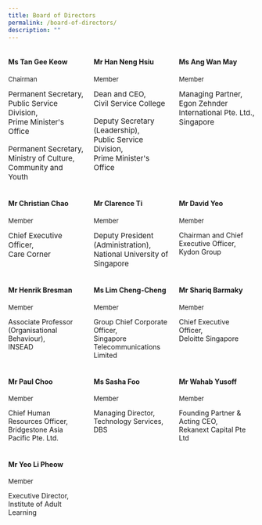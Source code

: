```yaml
---
title: Board of Directors
permalink: /board-of-directors/
description: ""
---
```

<style>

.grid-container{
display: grid;
grid-template-columns: 1fr 1fr 1fr;
grid-gap: 20px;

}

.BOD-float-child{

}

.role{
font-size: 13px;

}

.TheTitles{
font-size: 15px;

}

  

</style>

<div class="grid-container">

<div class="BOD-float-child"><h4>Ms Tan Gee Keow</h4>
<p class="role">Chairman</p>
<div class="TheTitles">Permanent Secretary,</div>
<div class="TheTitles">Public Service Division,</div>
<div class="TheTitles">Prime Minister's Office</div>&nbsp;
<div class="TheTitles">Permanent Secretary,</div> 
<div class="TheTitles">Ministry of Culture, Community and Youth</div>
</div>

<div class="BOD-float-child">

<h4>Mr Han Neng Hsiu</h4>
<p class="role">Member</p>
<div class="TheTitles">Dean and CEO,</div>
<div class="TheTitles">Civil Service College</div>&nbsp;
<div class="TheTitles">Deputy Secretary (Leadership),</div>
<div class="TheTitles">Public Service Division,</div>
<div class="TheTitles">Prime Minister's Office</div>
</div>

<div class="BOD-float-child">

<h4>Ms Ang Wan May</h4>
<p class="role">Member</p>
<div class="TheTitles">Managing Partner,</div>
<div class="TheTitles">Egon Zehnder International Pte. Ltd., Singapore</div>
</div>

</div>

<br>

<div class="grid-container">

<div class="BOD-float-child">

<h4>Mr Christian Chao</h4>
<p class="role">Member</p>
<div class="TheTitles">Chief Executive Officer,</div>
<div class="TheTitles">Care Corner</div>
</div>

<div class="BOD-float-child"><h4>Mr Clarence Ti</h4>
<p class="role">Member</p>
<div class="TheTitles">Deputy President (Administration),</div>
<div class="TheTitles">National University of Singapore</div>
</div>
	
<div class="BOD-float-child"><h4>Mr David Yeo</h4>
<p class="role">Member</p>
<div class="TheTitle">Chairman and Chief Executive Officer,</div>
<div class="TheTitle">Kydon Group</div>
</div>

</div>

<br>

<div class="grid-container">

<div class="BOD-float-child"><h4>Mr Henrik Bresman</h4>
<p class="role">Member</p>
<div class="TheTitle">Associate Professor (Organisational Behaviour),</div>
<div class="TheTitle">INSEAD</div>

</div>
<div class="BOD-float-child"><h4>Ms Lim Cheng-Cheng</h4>
<p class="role">Member</p>
<div class="TheTitle">Group Chief Corporate Officer,</div>
<div class="TheTitle">Singapore Telecommunications Limited</div>
</div>

<div class="BOD-float-child"><h4>Mr Shariq Barmaky</h4><p class="role">Member</p>
<div class="TheTitle">Chief Executive Officer,</div>

<div class="TheTitle">Deloitte Singapore</div>
</div>

</div>

<br>

<div class="grid-container">

<div class="BOD-float-child"><h4>Mr Paul Choo</h4>
<p class="role">Member</p>
<div class="TheTitle">Chief Human Resources Officer,</div>
<div class="TheTitle">Bridgestone Asia Pacific Pte. Ltd.</div>
</div>

<div class="BOD-float-child"><h4>Ms Sasha Foo</h4>
<p class="role">Member</p>
<div class="TheTitle">Managing Director, Technology Services,</div>
<div class="TheTitle">DBS</div>
</div>

<div class="BOD-float-child"><h4>Mr Wahab Yusoff</h4>
<p class="role">Member</p>
<div class="TheTitle">Founding Partner &amp; Acting CEO,</div>
<div class="TheTitle">Rekanext Capital Pte Ltd</div>

</div>

</div>

<br>

<div class="grid-container">

<div class="BOD-float-child"><h4>Mr Yeo Li Pheow</h4>
<p class="role">Member</p>
<div class="TheTitle">Executive Director,</div>
<div class="TheTitle">Institute of Adult Learning</div>


</div>

<div class="BOD-float-child"></div>

</div>